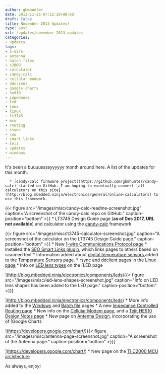 ```yaml
---
author: gbmhunter
date: 2013-11-26 07:12:28+00:00
draft: false
title: November 2013 Updates!
type: post
url: /updates/november-2013-updates
categories:
- Updates
tags:
- 1-wire
- antenna
- batch files
- c2000
- calculator
- candy-calc
- cellular modem
- ddclient
- google charts
- he910
- impedance
- led
- lens
- linux
- lt3745
- mcu
- routing
- rsync
- seo
- smart links
- teli
- updates
- windows
---
```


It's been a buuuussssyyyyyy month around here. A list of the updates for this month:





	  * [candy-calc firmware project](https://github.com/gbmhunter/candy-calc) started on GitHub. I am hoping to eventually convert [all calculators on this site](http://blog.mbedded.ninja/electronics/general/online-calculators) to use this framework.  

 {{< figure src="/images/misc/candy-calc-readme-screenshot.jpg" caption="A screenshot of the candy-calc repo on GitHub." caption-position="bottom"  >}}
	  * LT3745 Design Guide page (**as of Dec 2017, URL not available**) and calculator using the [candy-calc](https://github.com/gbmhunter/candy-calc) framework  

 {{< figure src="/images/misc/lt3745-calculator-screenshot.jpg" caption="A screenshot of the calculator on the LT3745 Design Guide page." caption-position="bottom"  >}}
	  * New [1-wire Communications Protocol page](http://blog.mbedded.ninja/electronics/circuit-design/communication-protocols/1-wire-protocol)
	  * Installed the [SEO Smart Links plugin](http://wordpress.org/plugins/seo-automatic-links/), which links pages to others based on scanned text
	  * Information added about [digital temperature sensors ](http://blog.mbedded.ninja/electronics/components/temperature-sensors#digital-sensors)added to the[ Temperature Sensors page](http://blog.mbedded.ninja/electronics/components/temperature-sensors).
	  * [rsync](http://blog.mbedded.ninja/programming/operating-systems/linux/rsync) and [ddclient](http://blog.mbedded.ninja/programming/operating-systems/linux/ddclient) pages in the [Linux page](http://blog.mbedded.ninja/programming/operating-systems/linux)
	  * Info on [LED lens types](http://blog.mbedded.ninja/electronics/components/leds#lens-shapes) on the [LED page  

 ](http://blog.mbedded.ninja/electronics/components/leds){{< figure src="/images/misc/led-lens-shapes-screenshot.jpg" caption="Info on LED lens shapes has been added to the LED page." caption-position="bottom"  >}}[  

 ](http://blog.mbedded.ninja/electronics/components/leds)
	  * More info added to the [Windows](http://blog.mbedded.ninja/programming/operating-systems/windows) and [Batch file](http://blog.mbedded.ninja/programming/languages/batch-files) pages
	  * A new [Impedance Controlled Routing page](http://blog.mbedded.ninja/electronics/circuit-design/impedance-controlled-routing)
	  * New info on the [Cellular Modem page](http://blog.mbedded.ninja/electronics/components/cellular-modems), and a [Telit HE910 Design Notes page](http://blog.mbedded.ninja/electronics/components/cellular-modems/he910-design-notes)
	  * New page on [Antenna Design](http://blog.mbedded.ninja/electronics/circuit-design/antenna-design), incorporating the use of [Google Charts  

 ](https://developers.google.com/chart/){{< figure src="/images/misc/antenna-page-screenshot.jpg" caption="A screenshot of the Antenna page." caption-position="bottom"  >}}[  

 ](https://developers.google.com/chart/)
	  * New page on the [TI C2000 MCU architecture](http://blog.mbedded.ninja/programming/cpu-architectures/c2000)



As always, enjoy!
